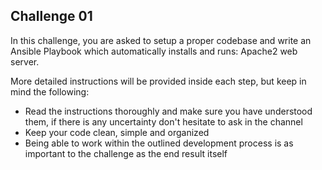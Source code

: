 ## Challenge 01
In this challenge, you are asked to setup a proper codebase and write an Ansible Playbook
which automatically installs and runs: Apache2 web server.

More detailed instructions will be provided inside each step, but keep in mind the following:

- Read the instructions thoroughly and make sure you have understood them, if there is any
  uncertainty don't hesitate to ask in the channel    
- Keep your code clean, simple and organized  
- Being able to work within the outlined development process is as important to the challenge
  as the end result itself  
